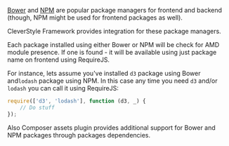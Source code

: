 [Bower](http://bower.io/) and [NPM](https://www.npmjs.com/) are popular package managers for frontend and backend (though, NPM might be used for frontend packages as well).

CleverStyle Framework provides integration for these package managers.

Each package installed using either Bower or NPM will be check for AMD module presence. If one is found - it will be available using just package name on frontend using RequireJS.

For instance, lets assume you've installed `d3` package using Bower and`lodash` package using NPM. In this case any time you need `d3` and/or `lodash` you can call it using RequireJS:

```javascript
require(['d3', 'lodash'], function (d3, _) {
    // Do stuff
});
```

Also Composer assets plugin provides additional support for Bower and NPM packages through packages dependencies.
